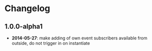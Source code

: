 Changelog
=========

1.0.0-alpha1
------------

* **2014-05-27**: make adding of own event subscribers available from outside, do not trigger in on instantiate

